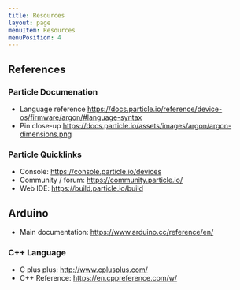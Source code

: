 ```yaml
---
title: Resources
layout: page
menuItem: Resources
menuPosition: 4
---
```


## References

### Particle Documenation

- Language reference https://docs.particle.io/reference/device-os/firmware/argon/#language-syntax
- Pin close-up https://docs.particle.io/assets/images/argon/argon-dimensions.png



### Particle Quicklinks

- Console: https://console.particle.io/devices
- Community / forum: https://community.particle.io/
- Web IDE: https://build.particle.io/build



## Arduino

- Main documentation: https://www.arduino.cc/reference/en/



### C++ Language 

- C plus plus: http://www.cplusplus.com/
- C++ Reference: https://en.cppreference.com/w/
